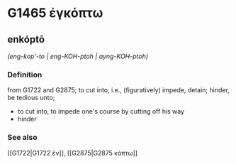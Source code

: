 # G1465 ἐγκόπτω

## enkóptō

_(eng-kop'-to | eng-KOH-ptoh | ayng-KOH-ptoh)_

### Definition

from G1722 and G2875; to cut into, i.e., (figuratively) impede, detain; hinder, be tedious unto; 

- to cut into, to impede one's course by cutting off his way
- hinder

### See also

[[G1722|G1722 ἐν]], [[G2875|G2875 κόπτω]]
